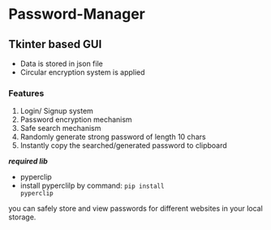 # Password-Manager

## Tkinter based GUI
- Data is stored in json file
- Circular encryption system is applied


### Features
1. Login/ Signup system
2. Password encryption mechanism
3. Safe search mechanism
4. Randomly generate strong password of length 10 chars
5. Instantly copy the searched/generated password to clipboard


***required lib***
- pyperclip
- install pyperclilp by command:
        <code>pip install pyperclip</code>

you can safely store and view passwords for different websites in your local storage.
